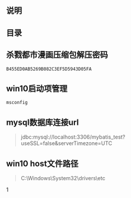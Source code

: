 ## 说明

## 目录

## 杀戮都市漫画压缩包解压密码

```
B455ED0AB5269B082C3EF5D5943D05FA
```

## win10启动项管理

```
msconfig
```

## mysql数据库连接url

> jdbc:mysql://localhost:3306/mybatis_test?useSSL=false&serverTimezone=UTC

## win10 host文件路径

> C:\Windows\System32\drivers\etc

1